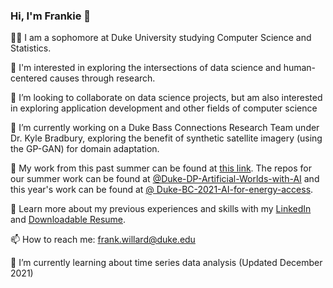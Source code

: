 ### Hi, I'm Frankie 👋

👨‍💻 I am a sophomore at Duke University studying Computer Science and Statistics.

👀 I'm interested in exploring the intersections of data science and human-centered causes through research.

👯 I’m looking to collaborate on data science projects, but am also interested in exploring application development and other fields of computer science

🔭 I’m currently working on a Duke Bass Connections Research Team under Dr. Kyle Bradbury, exploring the benefit of synthetic satellite imagery (using the GP-GAN) for domain adaptation. 

🔗 My work from this past summer can be found at [this link](https://frankwillard.github.io/AIforArtificialWorlds/).  The repos for our summer work can be found at [@Duke-DP-Artificial-Worlds-with-AI](https://github.com/Duke-DP-Artificial-Worlds-with-AI) and this year's work can be found at [@
Duke-BC-2021-AI-for-energy-access](https://github.com/Duke-BC-2021-AI-for-energy-access).

📄 Learn more about my previous experiences and skills with my [LinkedIn](https://www.linkedin.com/in/frank-willard/) and [Downloadable Resume](https://www.linkedin.com/in/frank-willard/detail/overlay-view/urn:li:fsd_profileTreasuryMedia:(ACoAAC32qzgB_W9wyMys8OLxDYVk-Hl6Oh6SSfg,1635471646186)/).

📫 How to reach me: frank.willard@duke.edu

🌱 I’m currently learning about time series data analysis (Updated December 2021)

<!--
**frankwillard/frankwillard** is a ✨ _special_ ✨ repository because its `README.md` (this file) appears on your GitHub profile.

Here are some ideas to get you started:

- 🔭 I’m currently working on ...
- 🌱 I’m currently learning ...
- 👯 I’m looking to collaborate on ...
- 🤔 I’m looking for help with ...
- 💬 Ask me about ...
- 📫 How to reach me: ...
- 😄 Pronouns: ...
- ⚡ Fun fact: ...
-->
